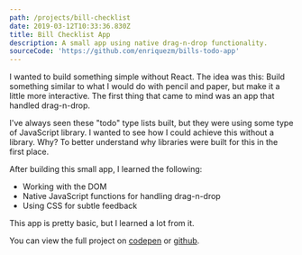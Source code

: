 ```yaml
---
path: /projects/bill-checklist
date: 2019-03-12T10:33:36.830Z
title: Bill Checklist App
description: A small app using native drag-n-drop functionality.
sourceCode: 'https://github.com/enriquezm/bills-todo-app'
---
```


I wanted to build something simple without React. The idea was this: Build something similar to what I would do with pencil and paper, but make it a little more interactive. The first thing that came to mind was an app that handled drag-n-drop.

I've always seen these "todo" type lists built, but they were using some type of JavaScript library. I wanted to see how I could achieve this without a library. Why? To better understand why libraries were built for this in the first place.

After building this small app, I learned the following:

- Working with the DOM
- Native JavaScript functions for handling drag-n-drop
- Using CSS for subtle feedback

This app is pretty basic, but I learned a lot from it.

You can view the full project on [codepen](https://codepen.io/mylesenri/pen/KJWPWb) or [github](https://github.com/enriquezm/bills-todo-app).
